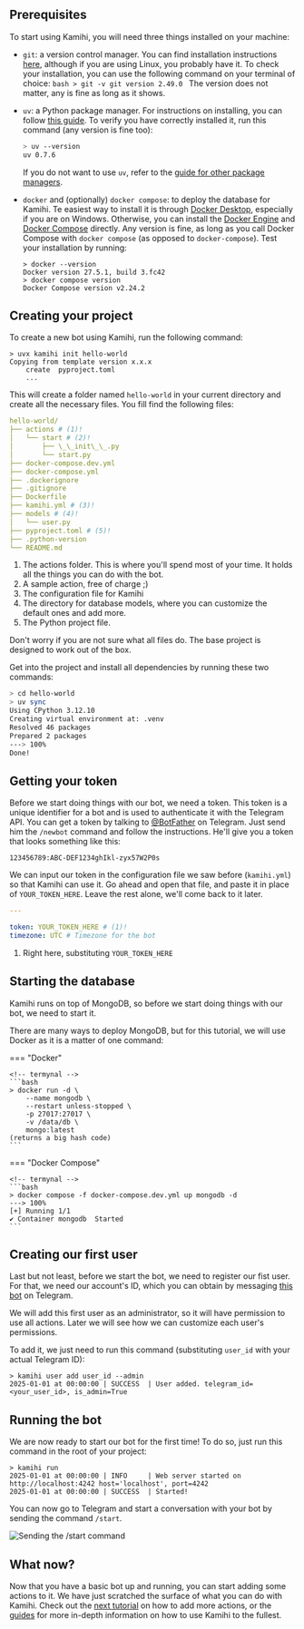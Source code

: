 ## Prerequisites

To start using Kamihi, you will need three things installed on your machine:

- `git`: a version control manager. You can find installation instructions [here](https://git-scm.com/downloads), although if you are using Linux, you probably have it. To check your installation, you can use the following command on your terminal of choice:
      <!-- termynal -->
      ```bash
      > git -v
      git version 2.49.0
      ```
      The version does not matter, any is fine as long as it shows.

- `uv`: a Python package manager. For instructions on installing, you can follow [this guide](https://docs.astral.sh/uv/getting-started/installation/). To verify you have correctly installed it, run this command (any version is fine too):
    <!-- termynal -->
    ```bash
    > uv --version
    uv 0.7.6
    ```
    If you do not want to use `uv`, refer to the [guide for other package managers](../guides/projects/other-package-managers.md).

- `docker` and (optionally) `docker compose`: to deploy the database for Kamihi. Te easiest way to install it is through [Docker Desktop](https://docs.docker.com/desktop/), especially if you are on Windows. Otherwise, you can install the [Docker Engine](https://docs.docker.com/engine/install/) and [Docker Compose](https://docs.docker.com/compose/install/) directly. Any version is fine, as long as you call Docker Compose with `docker compose` (as opposed to `docker-compose`). Test your installation by running:
    <!-- termynal -->
    ```shell
    > docker --version
    Docker version 27.5.1, build 3.fc42
    > docker compose version
    Docker Compose version v2.24.2
    ```

## Creating your project

To create a new bot using Kamihi, run the following command:

<!-- termynal -->
```
> uvx kamihi init hello-world
Copying from template version x.x.x
    create  pyproject.toml
    ...    
```

This will create a folder named `hello-world` in your current directory and create all the necessary files. You fill find the following files:

``` yaml
hello-world/
├── actions # (1)!
│   └── start # (2)!
│       ├── \_\_init\_\_.py
│       └── start.py
├── docker-compose.dev.yml
├── docker-compose.yml
├── .dockerignore
├── .gitignore
├── Dockerfile
├── kamihi.yml # (3)!
├── models # (4)!
│   └── user.py
├── pyproject.toml # (5)!
├── .python-version
└── README.md
```

1. The actions folder. This is where you'll spend most of your time. It holds all the things you can do with the bot.
2. A sample action, free of charge ;)
3. The configuration file for Kamihi
4. The directory for database models, where you can customize the default ones and add more.
5. The Python project file.

Don't worry if you are not sure what all files do. The base project is designed to work out of the box.

Get into the project and install all dependencies by running these two commands:

<!-- termynal -->
```bash
> cd hello-world
> uv sync
Using CPython 3.12.10
Creating virtual environment at: .venv
Resolved 46 packages
Prepared 2 packages
---> 100%
Done!
```

## Getting your token

Before we start doing things with our bot, we need a token. This token is a unique identifier for a bot and is used to authenticate it with the Telegram API. You can get a token by talking to [@BotFather](https://t.me/botfather) on Telegram. Just send him the `/newbot` command and follow the instructions. He'll give you a token that looks something like this:

```
123456789:ABC-DEF1234ghIkl-zyx57W2P0s
```

We can input our token in the configuration file we saw before (`kamihi.yml`) so that Kamihi can use it. Go ahead and open that file, and paste it in place of `YOUR_TOKEN_HERE`. Leave the rest alone, we'll come back to it later.

```yaml
---

token: YOUR_TOKEN_HERE # (1)!
timezone: UTC # Timezone for the bot
```

1. Right here, substituting `YOUR_TOKEN_HERE`

## Starting the database

Kamihi runs on top of MongoDB, so before we start doing things with our bot, we need to start it.

There are many ways to deploy MongoDB, but for this tutorial, we will use Docker as it is a matter of one command:

=== "Docker"

    <!-- termynal -->
    ```bash
    > docker run -d \
        --name mongodb \
        --restart unless-stopped \
        -p 27017:27017 \
        -v /data/db \
        mongo:latest
    (returns a big hash code)
    ```

=== "Docker Compose"

    <!-- termynal -->
    ```bash
    > docker compose -f docker-compose.dev.yml up mongodb -d
    ---> 100%
    [+] Running 1/1
    ✔ Container mongodb  Started
    ```

## Creating our first user

Last but not least, before we start the bot, we need to register our fist user. For that, we need our account's ID, which you can obtain by messaging [this bot](https://t.me/myidbot) on Telegram.

We will add this first user as an administrator, so it will have permission to use all actions. Later we will see how we can customize each user's permissions.

To add it, we just need to run this command (substituting `user_id` with your actual Telegram ID):

<!-- termynal -->
```shell
> kamihi user add user_id --admin
2025-01-01 at 00:00:00 | SUCCESS  | User added. telegram_id=<your_user_id>, is_admin=True
```

## Running the bot

We are now ready to start our bot for the first time! To do so, just run this command in the root of your project:

<!-- termynal -->
```shell
> kamihi run
2025-01-01 at 00:00:00 | INFO     | Web server started on http://localhost:4242 host='localhost', port=4242
2025-01-01 at 00:00:00 | SUCCESS  | Started!

```

You can now go to Telegram and start a conversation with your bot by sending the command `/start`.

![Sending the `/start` command](../images/tutorials-your-first-bot-start.png)

## What now?

Now that you have a basic bot up and running, you can start adding some actions to it. We have just scratched the surface of what you can do with Kamihi. Check out the [next tutorial](adding-actions.md) on how to add more actions, or the [guides](../guides/index.md) for more in-depth information on how to use Kamihi to the fullest.
